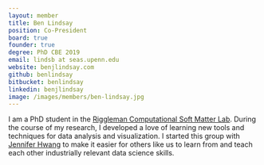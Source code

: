 ```yaml
---
layout: member
title: Ben Lindsay
position: Co-President
board: true
founder: true
degree: PhD CBE 2019
email: lindsb at seas.upenn.edu
website: benjlindsay.com
github: benlindsay
bitbucket: benlindsay
linkedin: benjlindsay
image: /images/members/ben-lindsay.jpg
---
```


I am a PhD student in the [Riggleman Computational Soft Matter Lab](http://rrgroup.seas.upenn.edu/). During the course of my research, I developed a love of learning new tools and techniques for data analysis and visualization. I started this group with [Jennifer Hwang](/members/jennifer-hwang/) to make it easier for others like us to learn from and teach each other industrially relevant data science skills.
